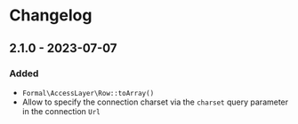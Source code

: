 # Changelog

## 2.1.0 - 2023-07-07

### Added

- `Formal\AccessLayer\Row::toArray()`
- Allow to specify the connection charset via the `charset` query parameter in the connection `Url`
